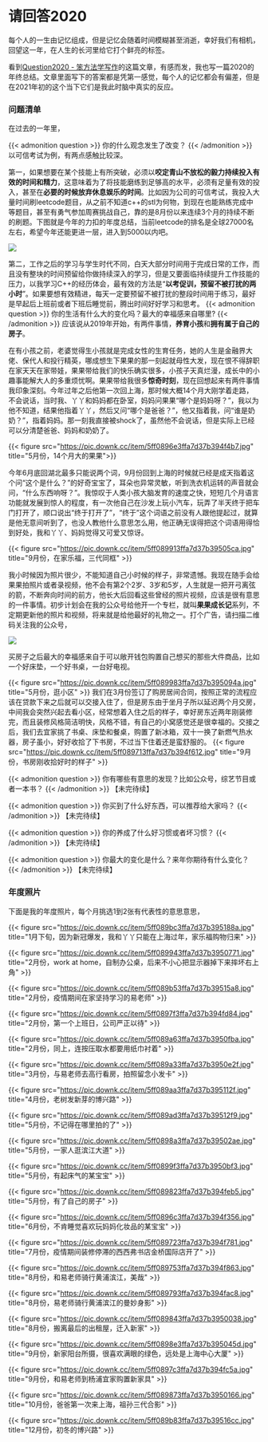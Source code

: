 # 请回答2020

每个人的一生由记忆组成，但是记忆会随着时间模糊甚至消逝，幸好我们有相机，回望这一年，在人生的长河里给它打个鲜亮的标签。

<!--more-->

看到[Question2020 - 笨方法学写作](https://www.cnfeat.com/2021/01/01/question2020/)的这篇文章，有感而发，我也写一篇2020的年终总结。文章里面写下的答案都是凭第一感觉，每个人的记忆都会有偏差，但是在2021年初的这个当下它们是我此时脑中真实的反应。

### 问题清单
在过去的一年里，

{{< admonition question >}}
你的什么观念发生了改变？
{{< /admonition >}}
以可信考试为例，有两点感触比较深。

第一，如果想要在某个技能上有所突破，必须以**咬定青山不放松的毅力持续投入有效的时间和精力**，这意味着为了将技能磨练到足够高的水平，必须有足量有效的投入，甚至在**必要的时候放弃休息娱乐的时间**。比如因为公司的可信考试，我投入大量时间刷leetcode题目，从之前不知道c++的stl为何物，到现在也能熟练完成中等题目，甚至有勇气参加周赛挑战自己，靠的是8月份以来连续3个月的持续不断的刷题。下图就是今年的力扣的年度总结，当前leetcode的排名是全球27000名左右，希望今年还能更进一层，进入到5000以内吧。

![](https://pic.downk.cc/item/5ff08aec3ffa7d37b395ada8.png)

第二，工作之后的学习与学生时代不同，白天大部分时间用于完成日常的工作，而且没有整块的时间预留给你做持续深入的学习，但是又要面临持续提升工作技能的压力，以我学习C++的经历体会，最有效的方法是“**以考促训，预留不被打扰的两小时**”。如果要想有效精进，每天一定要预留不被打扰的整段时间用于练习，最好是早起后上班前或者下班后睡觉前，腾出时间好好学习和思考。
{{< admonition question >}}
你的生活有什么大的变化吗？最大的幸福感来自哪里?
{{< /admonition >}}
应该说从2019年开始，有两件事情，**养育小孩**和**拥有属于自己的房子**。

在有小孩之前，老婆觉得生小孩就是完成女性的生育任务，她的人生是金融界大佬、保代人和投行精英，哪成想生下果果的那一刻起就母性大发，现在恨不得辞职在家天天在家带娃，果果带给我们的快乐确实很多，小孩子天真烂漫，成长中的小趣事能解大人的多重烦忧啊。果果带给我很多**惊奇时刻**，现在回想起来有两件事情我印象深刻。今年过年之后他第一次回上海，那时候大概14个月大刚学着走路，不会说话，当时我、丫丫和妈妈都在卧室，妈妈问果果“哪个是妈妈呀？”，我以为他不知道，结果他指着丫丫，然后又问“哪个是爸爸？”，他又指着我，问“谁是奶奶？”，指着妈妈。那一刻我直接被shock了，虽然他不会说话，但是实际上已经可以分清楚爸爸、妈妈和奶奶了。

{{< figure src="https://pic.downk.cc/item/5ff0896e3ffa7d37b394f4b7.jpg" title="5月份，14个月大的果果">}}

今年6月底回湖北最多只能说两个词，9月份回到上海的时候就已经是成天指着这个问“这个是什么？”的好奇宝宝了，耳朵也异常灵敏，听到洗衣机运转的声音就会问，“什么东西响呀？”。我惊叹于人类小孩大脑发育的速度之快，短短几个月语言功能就发展到惊人的程度，有一次他自己在沙发上玩小汽车，玩弄了半天终于把车门打开了，顺口说出“终于打开了”，“终于”这个词语之前没有人跟他提起过，就算是他无意间听到了，也没人教他什么意思怎么用，他正确无误得把这个词语用得恰到好处，我和丫丫、妈妈觉得又可爱又惊讶。

{{< figure src="https://pic.downk.cc/item/5ff089913ffa7d37b39505ca.jpg" title="9月份，在家乐福，三代同框" >}}

我小时候因为照片很少，不能知道自己小时候的样子，非常遗憾。我现在随手会给果果拍照片或者录视频，他不会有第2个2岁、3岁和5岁，人生就是一把开弓离弦的箭，不断奔向时间的前方，他长大后回看这些曾经的照片视频，应该是很有意思的一件事情。初步计划会在我的公众号给他开一个专栏，就叫**果果成长记**系列，不定期更新他的照片和视频，将来就是给他最好的礼物之一。打个广告，请扫描二维码关注我的公众号，

![](https://pic.downk.cc/item/5ff098c63ffa7d37b39c239f.jpg)

买房子之后最大的幸福感来自于可以敞开钱包购置自己想买的那些大件商品，比如一个好床垫，一个好书桌，一台好电视。

{{< figure src="https://pic.downk.cc/item/5ff089983ffa7d37b395094a.jpg" title="5月份，逛小区" >}}
我们在3月份签订了购房居间合同，按照正常的流程应该在贷款下来之后就可以交接入住了，但是房东由于坐月子所以延迟两个月交房，中间我会突然兴起去看小区，经常想着入住之后的样子，幸好房东近两年刚装修完，而且装修风格简洁明快，风格不错，有自己的小窝感觉还是很幸福的。交接之后，我们去宜家挑了书桌、床垫和餐桌，购置了新冰箱，双十一换了新燃气热水器，房子虽小，好好收拾了下书房，不过当下住着还是蛮舒服的。
{{< figure src="https://pic.downk.cc/item/5ff089713ffa7d37b394f612.jpg" title="9月份，书房刚收拾好时的样子" >}}

{{< admonition question >}}
你有哪些有意思的发现？比如公众号，综艺节目或者一本书？
{{< /admonition >}}
【未完待续】

{{< admonition question >}}
你买到了什么好东西，可以推荐给大家吗？
{{< /admonition >}}
【未完待续】

{{< admonition question >}}
你的养成了什么好习惯或者坏习惯？
{{< /admonition >}}
【未完待续】

{{< admonition question >}}
你最大的变化是什么？来年你期待有什么变化？
{{< /admonition >}}
【未完待续】


### 年度照片

下面是我的年度照片，每个月挑选1到2张有代表性的意思意思，

{{< figure src="https://pic.downk.cc/item/5ff089bc3ffa7d37b395188a.jpg" title="1月下旬，因为新冠爆发，我和丫丫只能在上海过年，家乐福购物归来" >}}


{{< figure src="https://pic.downk.cc/item/5ff089943ffa7d37b3950771.jpg" title="2月份，work at home，自制办公桌，后来不小心把显示器掉下来摔坏右上角" >}}


{{< figure src="https://pic.downk.cc/item/5ff089b53ffa7d37b39515a8.jpg" title="2月份，疫情期间在家坚持学习的易老师" >}}

{{< figure src="https://pic.downk.cc/item/5ff0897f3ffa7d37b394fd84.jpg" title="2月份，第一个上班日，公司严正以待" >}}

{{< figure src="https://pic.downk.cc/item/5ff089a63ffa7d37b3950fba.jpg" title="2月份，同上，连按压取水都要用纸巾衬着" >}}

{{< figure src="https://pic.downk.cc/item/5ff089a33ffa7d37b3950e2f.jpg" title="3月份，与易老师去高行看房，拍照留念小发卡" >}}

{{< figure src="https://pic.downk.cc/item/5ff089aa3ffa7d37b395112f.jpg" title="4月份，老树发新芽的博兴路" >}}


{{< figure src="https://pic.downk.cc/item/5ff089ad3ffa7d37b39512f9.jpg" title="5月份，不记得在哪里拍的了" >}}

{{< figure src="https://pic.downk.cc/item/5ff0898a3ffa7d37b39502ae.jpg" title="5月份，一家人逛滨江大道" >}}

{{< figure src="https://pic.downk.cc/item/5ff0899f3ffa7d37b3950bf3.jpg" title="5月份，有起床气的某宝宝" >}}

{{< figure src="https://pic.downk.cc/item/5ff089823ffa7d37b394feb5.jpg" title="5月份，有了自己的房子" >}}


{{< figure src="https://pic.downk.cc/item/5ff0896c3ffa7d37b394f356.jpg" title="6月份，不肯睡觉喜欢玩妈妈化妆品的某宝宝" >}}

{{< figure src="https://pic.downk.cc/item/5ff089723ffa7d37b394f781.jpg" title="7月份，疫情期间装修停滞的西西弗书店金桥国际店开了" >}}

{{< figure src="https://pic.downk.cc/item/5ff089753ffa7d37b394f863.jpg" title="8月份，和易老师骑行黄浦滨江，美哉" >}}

{{< figure src="https://pic.downk.cc/item/5ff089793ffa7d37b394fac8.jpg" title="8月份，易老师骑行黄浦滨江的曼妙身影" >}}

{{< figure src="https://pic.downk.cc/item/5ff089843ffa7d37b3950038.jpg" title="8月份，搬离最后的出租屋，迁入新家" >}}


{{< figure src="https://pic.downk.cc/item/5ff0898e3ffa7d37b395045d.jpg" title="9月份，新家阳台所摄，很喜欢满眼的绿色，远处是上海中心大厦" >}}


{{< figure src="https://pic.downk.cc/item/5ff0897c3ffa7d37b394fc5a.jpg" title="9月份，和易老师到杨浦宜家购置新家具" >}}


{{< figure src="https://pic.downk.cc/item/5ff089873ffa7d37b3950166.jpg" title="10月份，爸爸第一次来上海，祖孙三代合影" >}}

{{< figure src="https://pic.downk.cc/item/5ff089b83ffa7d37b39516cc.jpg" title="12月份，初冬的博兴路" >}}

